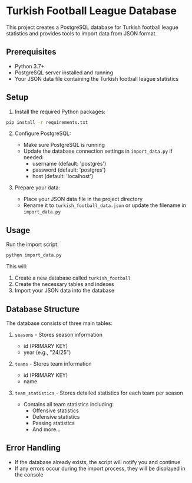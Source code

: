 # Turkish Football League Database

This project creates a PostgreSQL database for Turkish football league statistics and provides tools to import data from JSON format.

## Prerequisites

- Python 3.7+
- PostgreSQL server installed and running
- Your JSON data file containing the Turkish football league statistics

## Setup

1. Install the required Python packages:
```bash
pip install -r requirements.txt
```

2. Configure PostgreSQL:
   - Make sure PostgreSQL is running
   - Update the database connection settings in `import_data.py` if needed:
     - username (default: 'postgres')
     - password (default: 'postgres')
     - host (default: 'localhost')

3. Prepare your data:
   - Place your JSON data file in the project directory
   - Rename it to `turkish_football_data.json` or update the filename in `import_data.py`

## Usage

Run the import script:
```bash
python import_data.py
```

This will:
1. Create a new database called `turkish_football`
2. Create the necessary tables and indexes
3. Import your JSON data into the database

## Database Structure

The database consists of three main tables:

1. `seasons` - Stores season information
   - id (PRIMARY KEY)
   - year (e.g., "24/25")

2. `teams` - Stores team information
   - id (PRIMARY KEY)
   - name

3. `team_statistics` - Stores detailed statistics for each team per season
   - Contains all team statistics including:
     - Offensive statistics
     - Defensive statistics
     - Passing statistics
     - And more...

## Error Handling

- If the database already exists, the script will notify you and continue
- If any errors occur during the import process, they will be displayed in the console